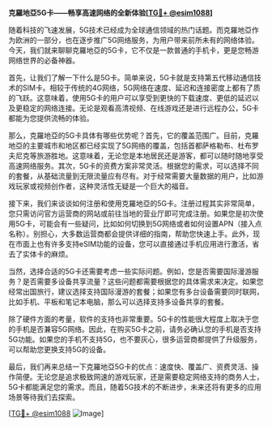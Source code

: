 **克羅地亞5G卡——畅享高速网络的全新体验[[TG💪+ @esim1088](https://t.me/s/esim1088)]**

随着科技的飞速发展，5G技术已经成为全球通信领域的热门话题。而克羅地亞作为欧洲的一部分，也在逐步推广5G网络服务，为用户带来前所未有的网络体验。今天，我们就来聊聊克羅地亞的5G卡，它不仅是一款普通的手机卡，更是您畅游网络世界的必备神器。

首先，让我们了解一下什么是5G卡。简单来说，5G卡就是支持第五代移动通信技术的SIM卡。相较于传统的4G网络，5G网络在速度、延迟和连接密度上都有了质的飞跃。这意味着，使用5G卡的用户可以享受到更快的下载速度、更低的延迟以及更稳定的网络连接。无论是观看高清视频、在线游戏还是进行远程办公，5G卡都能为您提供流畅的体验。

那么，克羅地亞的5G卡具体有哪些优势呢？首先，它的覆盖范围广。目前，克羅地亞的主要城市和地区都已经实现了5G网络的覆盖，包括首都萨格勒布、杜布罗夫尼克等旅游胜地。这意味着，无论您是本地居民还是游客，都可以随时随地享受高速网络服务。其次，5G卡的资费方案非常灵活。根据您的需求，可以选择不同的套餐，从基础流量到无限流量应有尽有。对于经常需要大量数据的用户，比如游戏玩家或视频创作者，这种灵活性无疑是一个巨大的福音。

接下来，我们来谈谈如何注册和使用克羅地亞的5G卡。注册过程其实非常简单，您只需访问官方运营商的网站或前往当地的营业厅即可完成注册。如果您是初次使用5G卡，可能会有一些疑问，比如如何切换到5G网络或者如何设置APN（接入点名称）。别担心，大多数运营商都会提供详细的指南，帮助您快速上手。此外，现在市面上也有许多支持eSIM功能的设备，您可以直接通过手机应用进行激活，省去了实体卡的麻烦。

当然，选择合适的5G卡还需要考虑一些实际问题。例如，您是否需要国际漫游服务？是否需要多设备共享流量？这些问题都需要根据您的具体需求来决定。如果您经常出国旅行，建议选择支持国际漫游的套餐；如果您有多台设备需要同时联网，比如手机、平板和笔记本电脑，那么可以选择支持多设备共享的套餐。

除了硬件方面的考量，软件的支持也非常重要。5G卡的性能很大程度上取决于您的手机是否兼容5G网络。因此，在购买5G卡之前，请务必确认您的手机是否支持5G功能。如果您的手机不支持5G，也不要灰心，很多运营商都提供了升级服务，可以帮助您更换支持5G的设备。

最后，我们再来总结一下克羅地亞5G卡的优点：速度快、覆盖广、资费灵活、操作简便。无论您是追求极致网速的游戏玩家，还是需要稳定网络支持的商务人士，5G卡都能满足您的需求。而且，随着5G技术的不断进步，未来还将有更多的应用场景等待我们去探索。

[[TG💪+ @esim1088](https://t.me/s/esim1088) ![Image](https://i.postimg.cc/4NQfJmqS/Snipaste-2025-05-13-00-14-12.png)]